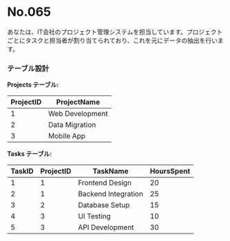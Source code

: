 # No.065

あなたは、IT会社のプロジェクト管理システムを担当しています。プロジェクトごとにタスクと担当者が割り当てられており、これを元にデータの抽出を行います。

### テーブル設計

**Projects テーブル:**

| ProjectID | ProjectName      |
|-----------|------------------|
| 1         | Web Development  |
| 2         | Data Migration   |
| 3         | Mobile App       |

**Tasks テーブル:**

| TaskID | ProjectID | TaskName           | HoursSpent |
|--------|-----------|--------------------|------------|
| 1      | 1         | Frontend Design    | 20         |
| 2      | 1         | Backend Integration| 25         |
| 3      | 2         | Database Setup     | 15         |
| 4      | 3         | UI Testing         | 10         |
| 5      | 3         | API Development    | 30         |
